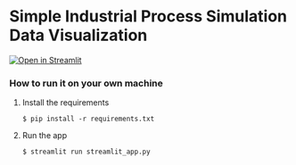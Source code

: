 # Simple Industrial Process Simulation Data Visualization

[![Open in Streamlit](https://static.streamlit.io/badges/streamlit_badge_black_white.svg)](https://st-ips.streamlit.app/)

### How to run it on your own machine

1. Install the requirements

   ```
   $ pip install -r requirements.txt
   ```

2. Run the app

   ```
   $ streamlit run streamlit_app.py
   ```

